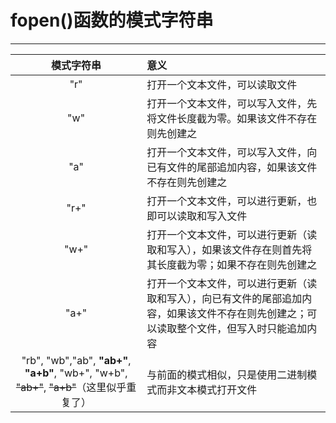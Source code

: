 # fopen()函数的模式字符串
***
模式字符串|意义
:-:|:-
"r"|打开一个文本文件，可以读取文件
"w"|打开一个文本文件，可以写入文件，先将文件长度截为零。如果该文件不存在则先创建之
"a"|打开一个文本文件，可以写入文件，向已有文件的尾部追加内容，如果该文件不存在则先创建之
"r+"|打开一个文本文件，可以进行更新，也即可以读取和写入文件
"w+"|打开一个文本文件，可以进行更新（读取和写入），如果该文件存在则首先将其长度截为零；如果不存在则先创建之
"a+"|打开一个文本文件，可以进行更新（读取和写入），向已有文件的尾部追加内容，如果该文件不存在则先创建之；可以读取整个文件，但写入时只能追加内容
"rb", "wb","ab", **"ab+"**, **"a+b"**, "wb+", "w+b", ~~"ab+"~~, ~~"a+b"~~（这里似乎重复了）|与前面的模式相似，只是使用二进制模式而非文本模式打开文件 

